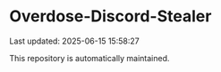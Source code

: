 # Overdose-Discord-Stealer

Last updated: 2025-06-15 15:58:27

This repository is automatically maintained.

